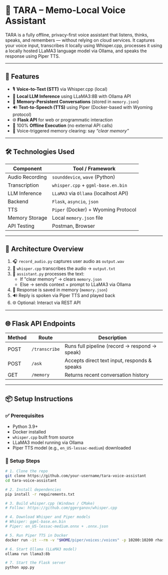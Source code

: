 # 🤖 TARA – Memo-Local Voice Assistant

TARA is a fully offline, privacy-first voice assistant that listens, thinks, speaks, and remembers — without relying on cloud services. It captures your voice input, transcribes it locally using Whisper.cpp, processes it using a locally hosted LLaMA3 language model via Ollama, and speaks the response using Piper TTS.

---

## 📌 Features

- 🎙️ **Voice-to-Text (STT)** via Whisper.cpp (local)
- 🤖 **Local LLM Inference** using LLaMA3:8B with Ollama API
- 🧠 **Memory-Persistent Conversations** (stored in `memory.json`)
- 🔊 **Text-to-Speech (TTS)** using Piper (Docker-based with Wyoming protocol)
- 🌐 **Flask API** for web or programmatic interaction
- 🔐 100% **Offline Execution** (no external API calls)
- 🧹 Voice-triggered memory clearing: say _“clear memory”_

---

## 🛠️ Technologies Used

| Component        | Tool / Framework                    |
|------------------|-------------------------------------|
| Audio Recording  | `sounddevice`, `wave` (Python)      |
| Transcription    | `whisper.cpp` + `ggml-base.en.bin`  |
| LLM Inference    | `LLaMA3` via `Ollama` (localhost API)|
| Backend          | `Flask`, `asyncio`, `json`          |
| TTS              | `Piper` (Docker) + Wyoming Protocol |
| Memory Storage   | Local `memory.json` file            |
| API Testing      | Postman, Browser                    |

---

## 🧩 Architecture Overview

1. 🎧 `record_audio.py` captures user audio as `output.wav`
2. 🧠 `whisper.cpp` transcribes the audio → `output.txt`
3. 🧩 `assistant.py` processes the text:
   - If "clear memory" → clears `memory.json`
   - Else → sends context + prompt to LLaMA3 via Ollama
4. 🧠 Response is saved in memory (`memory.json`)
5. 🔊 Reply is spoken via Piper TTS and played back
6. 🌐 Optional: Interact via REST API

---

## 🌐 Flask API Endpoints

| Method | Route         | Description                                |
|--------|---------------|--------------------------------------------|
| POST   | `/transcribe` | Runs full pipeline (record → respond → speak) |
| POST   | `/ask`        | Accepts direct text input, responds & speaks |
| GET    | `/memory`     | Returns recent conversation history        |

---

## 📦 Setup Instructions

### ✅ Prerequisites
- Python 3.9+
- Docker installed
- `whisper.cpp` built from source
- LLaMA3 model running via Ollama
- Piper TTS model (e.g., `en_US-lessac-medium`) downloaded

### 🔧 Setup Steps

```bash
# 1. Clone the repo
git clone https://github.com/your-username/tara-voice-assistant
cd tara-voice-assistant

# 2. Install dependencies
pip install -r requirements.txt

# 3. Build whisper.cpp (Windows / CMake)
# Follow: https://github.com/ggerganov/whisper.cpp

# 4. Download Whisper and Piper models
# Whisper: ggml-base.en.bin
# Piper: en_US-lessac-medium.onnx + .onnx.json

# 5. Run Piper TTS in Docker
docker run -it --rm -v "$HOME/piper/voices:/voices" -p 10200:10200 rhasspy/piper --voice en/en_US-lessac-medium

# 6. Start Ollama (LLaMA3 model)
ollama run llama3:8b

# 7. Start the Flask server
python app.py
